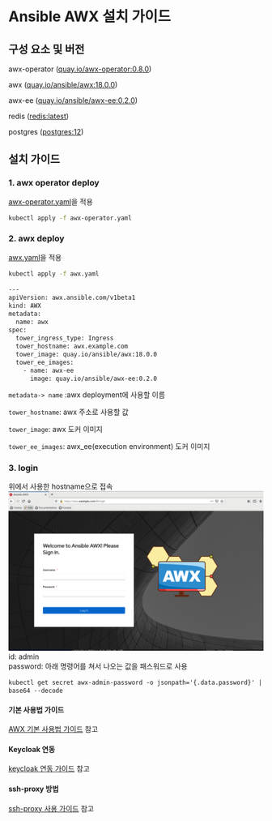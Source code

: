 # Ansible AWX 설치 가이드

## 구성 요소 및 버전
awx-operator ([quay.io/awx-operator:0.8.0]())

awx ([quay.io/ansible/awx:18.0.0]())

awx-ee ([quay.io/ansible/awx-ee:0.2.0]())

redis ([redis:latest](https://hub.docker.com/layers/redis/library/redis/latest/images/sha256-b4b16c2978639e1423f3618732a75bb53967c6e3bf3722a3f8c31f9691743eea?context=explore))

postgres ([postgres:12](https://hub.docker.com/layers/postgres/library/postgres/12/images/sha256-328b452c593fa415c523ac54ec06a1170c4fccf170f41aa967ab159765c44f89?context=explore))


## 설치 가이드
### 1. awx operator deploy
[awx-operator.yaml](yamls/awx-operator.yaml)을 적용
```bash
kubectl apply -f awx-operator.yaml
```


### 2. awx deploy
[awx.yaml](yamls/awx.yaml)을 적용
```bash
kubectl apply -f awx.yaml
```

```
---
apiVersion: awx.ansible.com/v1beta1
kind: AWX
metadata:
  name: awx
spec:
  tower_ingress_type: Ingress
  tower_hostname: awx.example.com
  tower_image: quay.io/ansible/awx:18.0.0
  tower_ee_images:
    - name: awx-ee
      image: quay.io/ansible/awx-ee:0.2.0

```
`metadata-> name` :awx deployment에 사용할 이름

`tower_hostname`: awx 주소로 사용할 값

`tower_image`: awx 도커 이미지

`tower_ee_images`: awx_ee(execution environment) 도커 이미지


### 3. login
위에서 사용한 hostname으로 접속     
![awx.yaml](img/login_1.PNG)   
id: admin   
password: 아래 명령어를 쳐서 나오는 값을 패스워드로 사용   
```
kubectl get secret awx-admin-password -o jsonpath='{.data.password}' | base64 --decode
```


#### 기본 사용법 가이드
[AWX 기본 사용법 가이드](tutorial.md) 참고


#### Keycloak 연동
[keycloak 연동 가이드](keycloak.md) 참고


#### ssh-proxy 방법
[ssh-proxy 사용 가이드](ssh-proxy-guide.md) 참고
